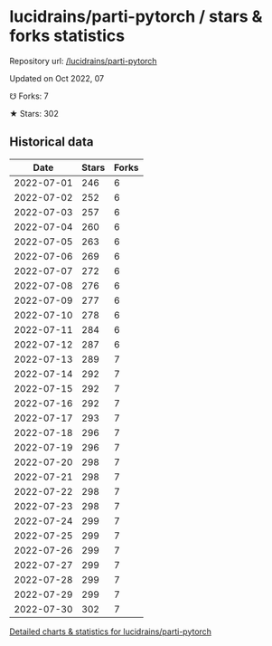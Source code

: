 # lucidrains/parti-pytorch / stars & forks statistics

Repository url: [/lucidrains/parti-pytorch](https://github.com/lucidrains/parti-pytorch)

Updated on Oct 2022, 07

☋ Forks: 7

★ Stars: 302

## Historical data
| Date | Stars | Forks |
|------|-------|-------|
| 2022-07-01 | 246 | 6 | 
| 2022-07-02 | 252 | 6 | 
| 2022-07-03 | 257 | 6 | 
| 2022-07-04 | 260 | 6 | 
| 2022-07-05 | 263 | 6 | 
| 2022-07-06 | 269 | 6 | 
| 2022-07-07 | 272 | 6 | 
| 2022-07-08 | 276 | 6 | 
| 2022-07-09 | 277 | 6 | 
| 2022-07-10 | 278 | 6 | 
| 2022-07-11 | 284 | 6 | 
| 2022-07-12 | 287 | 6 | 
| 2022-07-13 | 289 | 7 | 
| 2022-07-14 | 292 | 7 | 
| 2022-07-15 | 292 | 7 | 
| 2022-07-16 | 292 | 7 | 
| 2022-07-17 | 293 | 7 | 
| 2022-07-18 | 296 | 7 | 
| 2022-07-19 | 296 | 7 | 
| 2022-07-20 | 298 | 7 | 
| 2022-07-21 | 298 | 7 | 
| 2022-07-22 | 298 | 7 | 
| 2022-07-23 | 298 | 7 | 
| 2022-07-24 | 299 | 7 | 
| 2022-07-25 | 299 | 7 | 
| 2022-07-26 | 299 | 7 | 
| 2022-07-27 | 299 | 7 | 
| 2022-07-28 | 299 | 7 | 
| 2022-07-29 | 299 | 7 | 
| 2022-07-30 | 302 | 7 | 


[Detailed charts & statistics for lucidrains/parti-pytorch](https://reviewgithub.com/rep/lucidrains/parti-pytorch)
